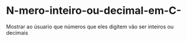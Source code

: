 # N-mero-inteiro-ou-decimal-em-C-
Mostrar ao úsuario que números que eles digitem vão ser inteiros ou decimais
